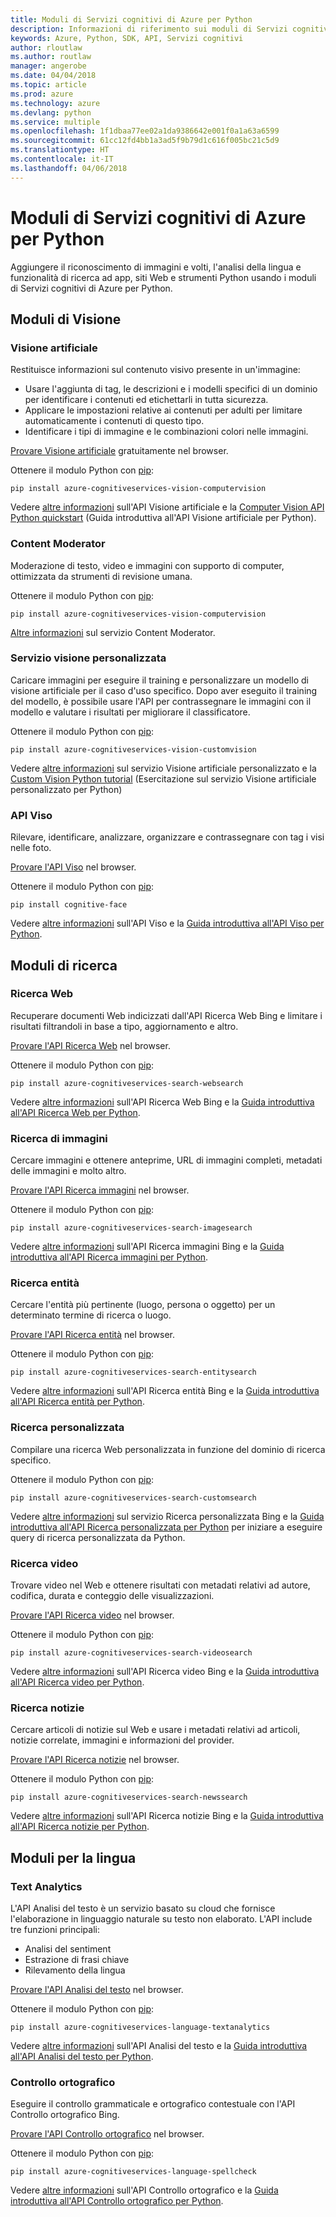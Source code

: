 ```yaml
---
title: Moduli di Servizi cognitivi di Azure per Python
description: Informazioni di riferimento sui moduli di Servizi cognitivi di Azure per Python
keywords: Azure, Python, SDK, API, Servizi cognitivi
author: rloutlaw
ms.author: routlaw
manager: angerobe
ms.date: 04/04/2018
ms.topic: article
ms.prod: azure
ms.technology: azure
ms.devlang: python
ms.service: multiple
ms.openlocfilehash: 1f1dbaa77ee02a1da9386642e001f0a1a63a6599
ms.sourcegitcommit: 61cc12fd4bb1a3ad5f9b79d1c616f005bc21c5d9
ms.translationtype: HT
ms.contentlocale: it-IT
ms.lasthandoff: 04/06/2018
---
```

# <a name="azure-cognitive-services-modules-for-python"></a>Moduli di Servizi cognitivi di Azure per Python

Aggiungere il riconoscimento di immagini e volti, l'analisi della lingua e funzionalità di ricerca ad app, siti Web e strumenti Python usando i moduli di Servizi cognitivi di Azure per Python.

## <a name="vision-modules"></a>Moduli di Visione

### <a name="computer-vision"></a>Visione artificiale 

Restituisce informazioni sul contenuto visivo presente in un'immagine:

- Usare l'aggiunta di tag, le descrizioni e i modelli specifici di un dominio per identificare i contenuti ed etichettarli in tutta sicurezza.
- Applicare le impostazioni relative ai contenuti per adulti per limitare automaticamente i contenuti di questo tipo.
- Identificare i tipi di immagine e le combinazioni colori nelle immagini.

[Provare Visione artificiale](https://azure.microsoft.com/en-us/services/cognitive-services/computer-vision/) gratuitamente nel browser.

Ottenere il modulo Python con [pip](https://pip.pypa.io/en/stable/quickstart/):

```
pip install azure-cognitiveservices-vision-computervision
```

Vedere [altre informazioni](/azure/cognitive-services/computer-vision/home) sull'API Visione artificiale e la [Computer Vision API Python quickstart](/azure/cognitive-services/computer-vision/quickstarts/python) (Guida introduttiva all'API Visione artificiale per Python).

### <a name="content-moderator"></a>Content Moderator

Moderazione di testo, video e immagini con supporto di computer, ottimizzata da strumenti di revisione umana.

Ottenere il modulo Python con [pip](https://pip.pypa.io/en/stable/quickstart/):

```
pip install azure-cognitiveservices-vision-computervision
```

[Altre informazioni](/azure/cognitive-services/content-moderator/overview) sul servizio Content Moderator.

### <a name="custom-vision-service"></a>Servizio visione personalizzata

Caricare immagini per eseguire il training e personalizzare un modello di visione artificiale per il caso d'uso specifico. Dopo aver eseguito il training del modello, è possibile usare l'API per contrassegnare le immagini con il modello e valutare i risultati per migliorare il classificatore.

Ottenere il modulo Python con [pip](https://pip.pypa.io/en/stable/quickstart/):

```
pip install azure-cognitiveservices-vision-customvision
```

Vedere [altre informazioni](/azure/cognitive-services/Custom-Vision-Service/home) sul servizio Visione artificiale personalizzato e la [Custom Vision Python tutorial](/azure/cognitive-services/Custom-Vision-Service/python-tutorial) (Esercitazione sul servizio Visione artificiale personalizzato per Python)

### <a name="face-api"></a>API Viso

Rilevare, identificare, analizzare, organizzare e contrassegnare con tag i visi nelle foto. 

[Provare l'API Viso](https://azure.microsoft.com/en-us/services/cognitive-services/face/) nel browser.

Ottenere il modulo Python con [pip](https://pip.pypa.io/en/stable/quickstart/):

```
pip install cognitive-face
```

Vedere [altre informazioni](/azure/cognitive-services/face/overview) sull'API Viso e la [Guida introduttiva all'API Viso per Python](/azure/cognitive-services/Face/Tutorials/FaceAPIinPythonTutorial).

## <a name="search-modules"></a>Moduli di ricerca

### <a name="web-search"></a>Ricerca Web

Recuperare documenti Web indicizzati dall'API Ricerca Web Bing e limitare i risultati filtrandoli in base a tipo, aggiornamento e altro. 

[Provare l'API Ricerca Web](https://azure.microsoft.com/en-us/services/cognitive-services/bing-web-search-api/) nel browser.

Ottenere il modulo Python con [pip](https://pip.pypa.io/en/stable/quickstart/):

```
pip install azure-cognitiveservices-search-websearch
```

Vedere [altre informazioni](/azure/cognitive-services/bing-web-search/overview) sull'API Ricerca Web Bing e la [Guida introduttiva all'API Ricerca Web per Python](/azure/cognitive-services/bing-web-search/quickstarts/python).

### <a name="image-search"></a>Ricerca di immagini

Cercare immagini e ottenere anteprime, URL di immagini completi, metadati delle immagini e molto altro.

[Provare l'API Ricerca immagini](https://azure.microsoft.com/en-us/services/cognitive-services/bing-image-search-api/) nel browser.

Ottenere il modulo Python con [pip](https://pip.pypa.io/en/stable/quickstart/):

```
pip install azure-cognitiveservices-search-imagesearch
```

Vedere [altre informazioni](/azure/cognitive-services/bing-image-search/overview) sull'API Ricerca immagini Bing e la [Guida introduttiva all'API Ricerca immagini per Python](/azure/cognitive-services/bing-image-search/quickstarts/python).


### <a name="entity-search"></a>Ricerca entità

Cercare l'entità più pertinente (luogo, persona o oggetto) per un determinato termine di ricerca o luogo.

[Provare l'API Ricerca entità](https://azure.microsoft.com/services/cognitive-services/bing-entity-search-api/) nel browser.

Ottenere il modulo Python con [pip](https://pip.pypa.io/en/stable/quickstart/):

```
pip install azure-cognitiveservices-search-entitysearch
```

Vedere [altre informazioni](/azure/cognitive-services/bing-entities-search/search-the-web) sull'API Ricerca entità Bing e la [Guida introduttiva all'API Ricerca entità per Python](/azure/cognitive-services/bing-entities-search/quickstarts/python).

### <a name="custom-search"></a>Ricerca personalizzata

Compilare una ricerca Web personalizzata in funzione del dominio di ricerca specifico.

Ottenere il modulo Python con [pip](https://pip.pypa.io/en/stable/quickstart/):

```
pip install azure-cognitiveservices-search-customsearch
```

Vedere [altre informazioni](/azure/cognitive-services/bing-custom-search/) sul servizio Ricerca personalizzata Bing e la [Guida introduttiva all'API Ricerca personalizzata per Python](/azure/cognitive-services/bing-custom-search/call-endpoint-python) per iniziare a eseguire query di ricerca personalizzata da Python.

### <a name="video-search"></a>Ricerca video

Trovare video nel Web e ottenere risultati con metadati relativi ad autore, codifica, durata e conteggio delle visualizzazioni.

[Provare l'API Ricerca video](https://azure.microsoft.com/services/cognitive-services/bing-video-search-api/) nel browser.

Ottenere il modulo Python con [pip](https://pip.pypa.io/en/stable/quickstart/):

```
pip install azure-cognitiveservices-search-videosearch
```

Vedere [altre informazioni](/azure/cognitive-services/bing-video-search/search-the-web) sull'API Ricerca video Bing e la [Guida introduttiva all'API Ricerca video per Python](/azure/cognitive-services/bing-video-search/python).


### <a name="news-search"></a>Ricerca notizie

Cercare articoli di notizie sul Web e usare i metadati relativi ad articoli, notizie correlate, immagini e informazioni del provider.

[Provare l'API Ricerca notizie](https://azure.microsoft.com/services/cognitive-services/bing-news-search-api/) nel browser.

Ottenere il modulo Python con [pip](https://pip.pypa.io/en/stable/quickstart/):

```
pip install azure-cognitiveservices-search-newssearch
```

Vedere [altre informazioni](/azure/cognitive-services/bing-news-search/search-the-web) sull'API Ricerca notizie Bing e la [Guida introduttiva all'API Ricerca notizie per Python](//azure/cognitive-services/bing-news-search/python).


## <a name="language-modules"></a>Moduli per la lingua

### <a name="text-analytics"></a>Text Analytics 

L'API Analisi del testo è un servizio basato su cloud che fornisce l'elaborazione in linguaggio naturale su testo non elaborato. L'API include tre funzioni principali:

- Analisi del sentiment
- Estrazione di frasi chiave
- Rilevamento della lingua

[Provare l'API Analisi del testo](https://azure.microsoft.com/en-us/services/cognitive-services/text-analytics/) nel browser.

Ottenere il modulo Python con [pip](https://pip.pypa.io/en/stable/quickstart/):

```
pip install azure-cognitiveservices-language-textanalytics
```

Vedere [altre informazioni](/azure/cognitive-services/text-analytics/overview) sull'API Analisi del testo e la [Guida introduttiva all'API Analisi del testo per Python](/azure/cognitive-services/text-analytics/quickstarts/python).


### <a name="spell-check"></a>Controllo ortografico

Eseguire il controllo grammaticale e ortografico contestuale con l'API Controllo ortografico Bing.

[Provare l'API Controllo ortografico](https://azure.microsoft.com/en-us/services/cognitive-services/spell-check/) nel browser.

Ottenere il modulo Python con [pip](https://pip.pypa.io/en/stable/quickstart/):

```
pip install azure-cognitiveservices-language-spellcheck
```

Vedere [altre informazioni](/azure/cognitive-services/bing-spell-check/proof-text) sull'API Controllo ortografico e la [Guida introduttiva all'API Controllo ortografico per Python](/azure/cognitive-services/bing-spell-check/quickstarts/python).